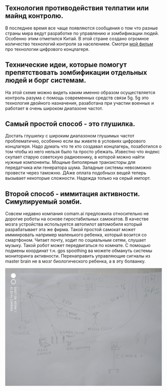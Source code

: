 ## Технология противодействия телпатии или майнд контролю.

В последнее время все чаще появляются сообщения о том что разные страны мира ведут разработке по управлению и зомбификации людей.
Особенно этим отметился Китай.
В этой стране создано огромное количество технологий контроля за населением.
Смотри [мой фильм](https://github.com/Kvazikot/ReverseEngineeringSoftwarePrison/blob/master/china_surv_state.MD) про технологии цифрового концлагеря.

## Технические идеи, которые помогут препятствовать зомбификации отдельных людей и борг системам.

На этой схеме можно видеть каким именно образом осуществляется контроль разума с помощь современных средств связи 5g.
5g это технология двойного назначения, разаботана при участии военных и работает в очень широком диапазоне частот.

## Самый простой способ - это глушилка.
Достать глушилку с широким диапазоном глушимых частот проблематично, особенно если вы живете в условиях цифрового концлагеря.
Надо думать что те кто создавал концлагерь, позаботился о том чтобы из него нельзя было та просто убежать.
Известно что яндекс скупает старую советскую радиоехнику, в которой можно найти нужные компоненты.
Мощные биполярные транзисторы для передатчика или генератора шума.
Западные системы невозможно провести через таможню. 
ДАже оплата подобнызх вещей теперь вызывает некоторые сложности. Надежда только на серый импорт.

## Второй способ - иммитация активности. Симулируемый зомби.
Совсем недавно компания comam.ai предложила относительно не дорогие роботы на основе гиростабильных самокатов.
В качестве мозга устройства используется автопилот автомобиля который разрабатывает эта же фирма.
Такой простой самокат может иммиировать например маленького ребенка, который возится со смартфоном.
Читает почту, ходит по социальным сетям, слушает музыку.
Такой робот может передвигаться по комнате.
С помощью подмены координат т.н. gps spoothing ва можете обмануть системы мониторинга активности.
Перенаправить управляющие сигналы из master brain не в мозг биологического ребенка, а в эту болванку.

![image](https://github.com/Kvazikot/BunchofBaranovIdeas/blob/master/images/anti_zombie_tec.jpg)
